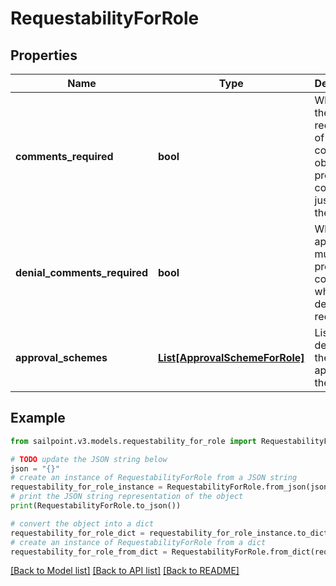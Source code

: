 # RequestabilityForRole


## Properties

Name | Type | Description | Notes
------------ | ------------- | ------------- | -------------
**comments_required** | **bool** | Whether the requester of the containing object must provide comments justifying the request | [optional] [default to False]
**denial_comments_required** | **bool** | Whether an approver must provide comments when denying the request | [optional] [default to False]
**approval_schemes** | [**List[ApprovalSchemeForRole]**](ApprovalSchemeForRole.md) | List describing the steps in approving the request | [optional] 

## Example

```python
from sailpoint.v3.models.requestability_for_role import RequestabilityForRole

# TODO update the JSON string below
json = "{}"
# create an instance of RequestabilityForRole from a JSON string
requestability_for_role_instance = RequestabilityForRole.from_json(json)
# print the JSON string representation of the object
print(RequestabilityForRole.to_json())

# convert the object into a dict
requestability_for_role_dict = requestability_for_role_instance.to_dict()
# create an instance of RequestabilityForRole from a dict
requestability_for_role_from_dict = RequestabilityForRole.from_dict(requestability_for_role_dict)
```
[[Back to Model list]](../README.md#documentation-for-models) [[Back to API list]](../README.md#documentation-for-api-endpoints) [[Back to README]](../README.md)


